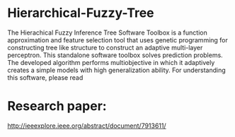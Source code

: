 # Hierarchical-Fuzzy-Tree
The Hierachical Fuzzy Inference Tree Software Toolbox is a function approximation and feature selection tool that uses genetic programming for constructing tree like structure to construct an adaptive multi-layer perceptron. This standalone software toolbox solves prediction problems. The developed algorithm performs multiobjective in which it adaptively creates a simple models with high generalization ability.
For understanding this software, please read 
# Research paper:
http://ieeexplore.ieee.org/abstract/document/7913611/
